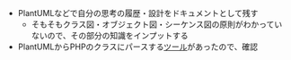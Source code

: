 
-   PlantUMLなどで自分の思考の履歴・設計をドキュメントとして残す
    -   そもそもクラス図・オブジェクト図・シーケンス図の原則がわかっていないので、その部分の知識をインプットする
-   PlantUMLからPHPのクラスにパースする[ツール](https://github.com/tasuku43/puml-parser-php)があったので、確認
